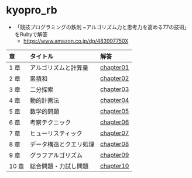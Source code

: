 # kyopro_rb

- 「競技プログラミングの鉄則 ~アルゴリズム力と思考力を高める77の技術」をRubyで解答
    - https://www.amazon.co.jp/dp/483997750X

| 章 | タイトル | 解答 |
|:---|:---|:---|
| 1 章 | アルゴリズムと計算量 | [chapter01](https://github.com/takaheraw/kyopro_rb/tree/main/codes/ruby/chapter01) |
| 2 章 | 累積和 | [chapter02](https://github.com/takaheraw/kyopro_rb/tree/main/codes/ruby/chapter02) |
| 3 章 | 二分探索 | [chapter03](https://github.com/takaheraw/kyopro_rb/tree/main/codes/ruby/chapter03) | 
| 4 章 | 動的計画法 | [chapter04](https://github.com/takaheraw/kyopro_rb/tree/main/codes/ruby/chapter04) |
| 5 章 | 数学的問題 | [chapter05](https://github.com/takaheraw/kyopro_rb/tree/main/codes/ruby/chapter05) |
| 6 章 | 考察テクニック | [chapter06](https://github.com/takaheraw/kyopro_rb/tree/main/codes/ruby/chapter06) |
| 7 章 | ヒューリスティック | [chapter07](https://github.com/takaheraw/kyopro_rb/tree/main/codes/ruby/chapter07) |
| 8 章 | データ構造とクエリ処理 | [chapter08](https://github.com/takaheraw/kyopro_rb/tree/main/codes/ruby/chapter08) |
| 9 章 | グラフアルゴリズム | [chapter09](https://github.com/takaheraw/kyopro_rb/tree/main/codes/ruby/chapter09) |
| 10 章 | 総合問題・力試し問題 | [chapter10](https://github.com/takaheraw/kyopro_rb/tree/main/codes/ruby/chapter10) |
